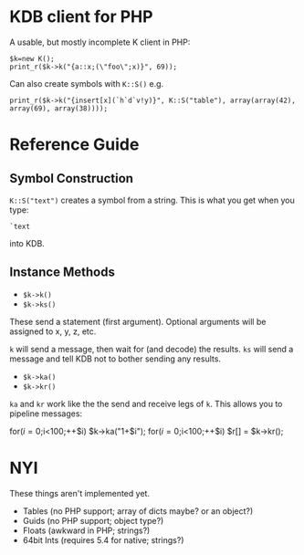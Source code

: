 # KDB client for PHP

A usable, but mostly incomplete K client in PHP:

    $k=new K();
    print_r($k->k("{a::x;(\"foo\";x)}", 69));

Can also create symbols with `K::S()` e.g.

    print_r($k->k("{insert[x](`h`d`v!y)}", K::S("table"), array(array(42), array(69), array(38))));

# Reference Guide
## Symbol Construction

`K::S("text")` creates a symbol from a string. This is what you get when you type:

    `text

into KDB.

## Instance Methods

* `$k->k()`
* `$k->ks()`

These send a statement (first argument). Optional arguments will be assigned to x, y, z, etc.

`k` will send a message, then wait for (and decode) the results.  `ks` will send a message and tell KDB
not to bother sending any results.

* `$k->ka()`
* `$k->kr()`

`ka` and `kr` work like the the send and receive legs of `k`. This allows you to pipeline messages:

   for($i=0;$i<100;++$i) $k->ka("1+$i");
   for($i=0;$i<100;++$i) $r[] = $k->kr();

# NYI

These things aren't implemented yet.

* Tables (no PHP support; array of dicts maybe? or an object?)
* Guids (no PHP support; object type?)
* Floats (awkward in PHP; strings?)
* 64bit Ints (requires 5.4 for native; strings?)

